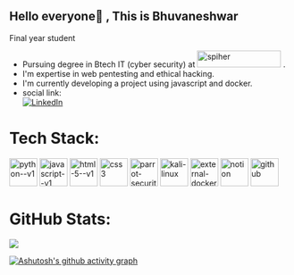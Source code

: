 ## Hello everyone👋 , This is Bhuvaneshwar
Final year student 
- Pursuing degree in Btech IT (cyber security) at <a href="https://spiher.ac.in/"><img width="150" height="30" src="https://spiher.ac.in/wp-content/themes/spiher19/img/spiher-logo.svg" alt="spiher" href="spiher.ac.in"/></a> .
- I'm expertise in web pentesting and ethical hacking.
- I'm currently developing a project using javascript and docker.
- social link:
  <br/>[![LinkedIn](https://img.shields.io/badge/LinkedIn-%230077B5.svg?logo=linkedin&logoColor=white)](https://www.linkedin.com/in/bhuvaneshwarg26/)

#  Tech Stack:
<img width="50" height="50" src="https://img.icons8.com/color/48/python--v1.png" alt="python--v1"/> <img width="50" height="50" src="https://img.icons8.com/color/100/javascript--v1.png" alt="javascript--v1"/> <img width="50" height="50" src="https://img.icons8.com/color/50/html-5--v1.png" alt="html-5--v1"/> <img width="50" height="50" src="https://img.icons8.com/color/50/css3.png" alt="css3"/> <img width="50" height="50" src="https://img.icons8.com/color/50/parrot-security--v1.png" alt="parrot-security--v1"/> <img width="50" height="50" src="https://img.icons8.com/color/50/kali-linux.png" alt="kali-linux"/> <img width="50" height="50" src="https://img.icons8.com/external-tal-revivo-shadow-tal-revivo/50/external-docker-a-set-of-coupled-software-as-a-service-logo-shadow-tal-revivo.png" alt="external-docker-a-set-of-coupled-software-as-a-service-logo-shadow-tal-revivo"/> <img width="50" height="50" src="https://img.icons8.com/ios/100/notion.png" alt="notion"/> <img width="50" height="50" src="https://img.icons8.com/glyph-neue/64/github.png" alt="github"/>
#  GitHub Stats:
![](https://github-readme-stats.vercel.app/api?username=bhuvaneshwar-git&theme=dark&hide_border=false&include_all_commits=false&count_private=false)<br/>

[![Ashutosh's github activity graph](https://github-readme-activity-graph.vercel.app/graph?username=bhuvaneshwar-git&theme=github-compact)](https://github.com/bhuvaneshwar-git/github-readme-activity-graph)
